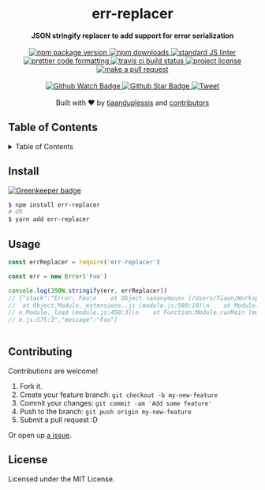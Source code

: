 
<h1 align="center">err-replacer</h1>
<div align="center">
  <strong>JSON stringify replacer to add support for error serialization</strong>
</div>
<br>
<div align="center">
  <a href="https://npmjs.org/package/err-replacer">
    <img src="https://img.shields.io/npm/v/err-replacer.svg?style=flat-square" alt="npm package version" />
  </a>
  <a href="https://npmjs.org/package/err-replacer">
  <img src="https://img.shields.io/npm/dm/err-replacer.svg?style=flat-square" alt="npm downloads" />
  </a>
  <a href="https://github.com/feross/standard">
    <img src="https://img.shields.io/badge/code%20style-standard-brightgreen.svg?style=flat-square" alt="standard JS linter" />
  </a>
  <a href="https://github.com/prettier/prettier">
    <img src="https://img.shields.io/badge/styled_with-prettier-ff69b4.svg?style=flat-square" alt="prettier code formatting" />
  </a>
  <a href="https://travis-ci.org/tiaanduplessis/err-replacer">
    <img src="https://img.shields.io/travis/tiaanduplessis/err-replacer.svg?style=flat-square" alt="travis ci build status" />
  </a>
  <a href="https://github.com/tiaanduplessis/err-replacer/blob/master/LICENSE">
    <img src="https://img.shields.io/npm/l/err-replacer.svg?style=flat-square" alt="project license" />
  </a>
  <a href="http://makeapullrequest.com">
    <img src="https://img.shields.io/badge/PRs-welcome-brightgreen.svg?style=flat-square" alt="make a pull request" />
  </a>
</div>
<br>
<div align="center">
  <a href="https://github.com/tiaanduplessis/err-replacer/watchers">
    <img src="https://img.shields.io/github/watchers/tiaanduplessis/err-replacer.svg?style=social" alt="Github Watch Badge" />
  </a>
  <a href="https://github.com/tiaanduplessis/err-replacer/stargazers">
    <img src="https://img.shields.io/github/stars/tiaanduplessis/err-replacer.svg?style=social" alt="Github Star Badge" />
  </a>
  <a href="https://twitter.com/intent/tweet?text=Check%20out%20err-replacer!%20https://github.com/tiaanduplessis/err-replacer%20%F0%9F%91%8D">
    <img src="https://img.shields.io/twitter/url/https/github.com/tiaanduplessis/err-replacer.svg?style=social" alt="Tweet" />
  </a>
</div>
<br>
<div align="center">
  Built with ❤︎ by <a href="https://github.com/tiaanduplessis">tiaanduplessis</a> and <a href="https://github.com/tiaanduplessis/err-replacer/contributors">contributors</a>
</div>

<h2>Table of Contents</h2>
<details>
  <summary>Table of Contents</summary>
  <li><a href="#install">Install</a></li>
  <li><a href="#usage">Usage</a></li>
  <li><a href="#contribute">Contribute</a></li>
  <li><a href="#license">License</a></li>
</details>

## Install

[![Greenkeeper badge](https://badges.greenkeeper.io/tiaanduplessis/err-replacer.svg)](https://greenkeeper.io/)

```sh
$ npm install err-replacer
# OR
$ yarn add err-replacer
```

## Usage

```js
const errReplacer = require('err-replacer')

const err = new Error('Foo')

console.log(JSON.stringify(err, errReplacer))
// {"stack":"Error: Foo\n    at Object.<anonymous> (/Users/Tiaan/Workspace/err-replacer/index.js:16:13)\n    at Module._compile (module.js:569:30)\n
//  at Object.Module._extensions..js (module.js:580:10)\n    at Module.load (module.js:503:32)\n    at tryModuleLoad (module.js:466:12)\n    at Functio
// n.Module._load (module.js:458:3)\n    at Function.Module.runMain (module.js:605:10)\n    at startup (bootstrap_node.js:158:16)\n    at bootstrap_nod
// e.js:575:3","message":"Foo"}
 
```

## Contributing

Contributions are welcome!

1. Fork it.
2. Create your feature branch: `git checkout -b my-new-feature`
3. Commit your changes: `git commit -am 'Add some feature'`
4. Push to the branch: `git push origin my-new-feature`
5. Submit a pull request :D

Or open up [a issue](https://github.com/tiaanduplessis/err-replacer/issues).

## License

Licensed under the MIT License.
